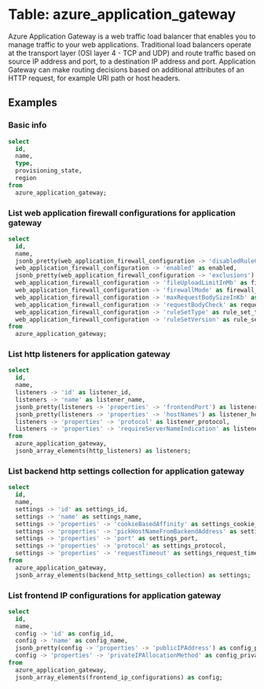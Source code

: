 # Table: azure_application_gateway

Azure Application Gateway is a web traffic load balancer that enables you to manage traffic to your web applications. Traditional load balancers operate at the transport layer (OSI layer 4 - TCP and UDP) and route traffic based on source IP address and port, to a destination IP address and port. Application Gateway can make routing decisions based on additional attributes of an HTTP request, for example URI path or host headers.

## Examples

### Basic info

```sql
select
  id,
  name,
  type,
  provisioning_state,
  region
from
  azure_application_gateway;
```

### List web application firewall configurations for application gateway 

```sql
select
  id,
  name,
  jsonb_pretty(web_application_firewall_configuration -> 'disabledRuleGroups') as disabled_rule_groups,
  web_application_firewall_configuration -> 'enabled' as enabled,
  jsonb_pretty(web_application_firewall_configuration -> 'exclusions') as exclusions,
  web_application_firewall_configuration -> 'fileUploadLimitInMb' as file_upload_limit_in_mb,
  web_application_firewall_configuration -> 'firewallMode' as firewall_mode,
  web_application_firewall_configuration -> 'maxRequestBodySizeInKb' as max_request_body_size_in_kb,
  web_application_firewall_configuration -> 'requestBodyCheck' as request_body_check,
  web_application_firewall_configuration -> 'ruleSetType' as rule_set_type,
  web_application_firewall_configuration -> 'ruleSetVersion' as rule_set_version
from
  azure_application_gateway;
```

### List http listeners for application gateway 

```sql
select
  id,
  name,
  listeners -> 'id' as listener_id,
  listeners -> 'name' as listener_name,
  jsonb_pretty(listeners -> 'properties' -> 'frontendPort') as listener_frontend_port,
  jsonb_pretty(listeners -> 'properties' -> 'hostNames') as listener_host_names,
  listeners -> 'properties' -> 'protocol' as listener_protocol,
  listeners -> 'properties' -> 'requireServerNameIndication' as listener_require_server_name_indication
from
  azure_application_gateway,
  jsonb_array_elements(http_listeners) as listeners;
```

### List backend http settings collection for application gateway 

```sql
select
  id,
  name,
  settings -> 'id' as settings_id,
  settings -> 'name' as settings_name,
  settings -> 'properties' -> 'cookieBasedAffinity' as settings_cookie_based_affinity,
  settings -> 'properties' -> 'pickHostNameFromBackendAddress' as settings_pick_host_name_from_backend_address,
  settings -> 'properties' -> 'port' as settings_port,
  settings -> 'properties' -> 'protocol' as settings_protocol,
  settings -> 'properties' -> 'requestTimeout' as settings_request_timeout
from
  azure_application_gateway,
  jsonb_array_elements(backend_http_settings_collection) as settings;
```

### List frontend IP configurations for application gateway 

```sql
select
  id,
  name,
  config -> 'id' as config_id,
  config -> 'name' as config_name,
  jsonb_pretty(config -> 'properties' -> 'publicIPAddress') as config_public_ip_address,
  config -> 'properties' -> 'privateIPAllocationMethod' as config_private_ip_allocation_method
from
  azure_application_gateway,
  jsonb_array_elements(frontend_ip_configurations) as config;
```
